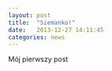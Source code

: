 ```yaml
---
layout: post
title:  "Siemanko!"
date:   2013-12-27 14:11:45
categories: news
---
```


Mój pierwszy post